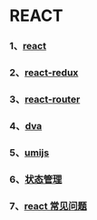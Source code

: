 # REACT

### 1、[react](./react)

### 2、[react-redux](./react-redux)

### 3、[react-router](./react-router)

### 4、[dva](./dva)

### 5、[umijs](./umijs)

### 6、[状态管理](./状态管理)

### 7、[react 常见问题](./react常见问题)

